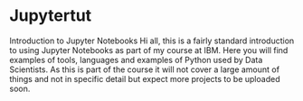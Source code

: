 # Jupytertut
Introduction to Jupyter Notebooks
Hi all, this is a fairly standard introduction to using Jupyter Notebooks as part of my course at IBM. Here you will find examples of tools, languages and examples of Python used by Data Scientists. 
As this is part of the course it will not cover a large amount of things and not in specific detail but expect more projects to be uploaded soon.
